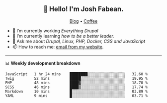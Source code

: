 <h2 align="center">👋 Hello! I'm Josh Fabean.</h2>
<p align="center">
  <a href="https://joshfabean.com">Blog</a> •
  <a href="https://www.buymeacoffee.com/LSxne6Yr4">Coffee</a>
</p>

- 🔭 I’m currently working *Everything Drupal*
- 🌱 I’m currently learning *how to be a better leader.*
- 💬 Ask me about *Drupal, Linux, PHP, Docker, CSS and JavaScript*
- 📫 How to reach me: [email from my website](https://joshfabean.com).

-------

📊 **Weekly development breakdown**
<!--START_SECTION:waka-->

```text
JavaScript   1 hr 24 mins    ████████░░░░░░░░░░░░░░░░░   32.60 %
Twig         52 mins         █████░░░░░░░░░░░░░░░░░░░░   19.95 %
PHP          48 mins         ████▓░░░░░░░░░░░░░░░░░░░░   18.70 %
SCSS         46 mins         ████▒░░░░░░░░░░░░░░░░░░░░   17.74 %
Markdown     10 mins         █░░░░░░░░░░░░░░░░░░░░░░░░   03.89 %
YAML         9 mins          █░░░░░░░░░░░░░░░░░░░░░░░░   03.71 %
```

<!--END_SECTION:waka-->

<!--
**fabean/fabean** is a ✨ _special_ ✨ repository because its `README.md` (this file) appears on your GitHub profile.

Here are some ideas to get you started:

- 🔭 I’m currently working on ...
- 🌱 I’m currently learning ...
- 👯 I’m looking to collaborate on ...
- 🤔 I’m looking for help with ...
- 💬 Ask me about ...
- 📫 How to reach me: ...
- 😄 Pronouns: ...
- ⚡ Fun fact: ...
-->
